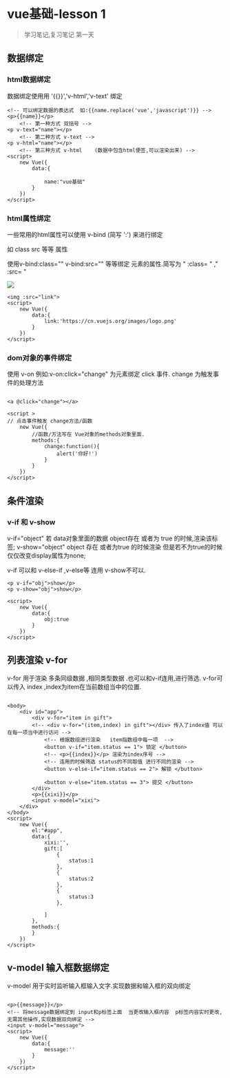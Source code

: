 # vue基础-lesson 1

> 学习笔记,复习笔记
>  第一天


## 数据绑定

### html数据绑定

数据绑定使用用 '{{}}','v-html','v-text' 绑定 



```
<!-- 可以绑定数据的表达式  如:{{name.replace('vue','javascript')}} -->
<p>{{name}}</p> 
	<!-- 第一种方式 双括号 -->
<p v-text="name"></p>	 
	<!-- 第二种方式 v-text -->
<p v-html="name"></p>
	<!-- 第三种方式 v-html	 (数据中包含html便签,可以渲染出来) -->
<script>
	new Vue({
		data:{

			name:"vue基础"
		}
	})
</script>
```		 

### html属性绑定

一些常用的html属性可以使用 v-bind (简写 ':') 来进行绑定

如  class  src 等等 属性

使用v-bind:class=""  v-bind:src="" 等等绑定 元素的属性.简写为  " :class= " ," :src= "

![](https://cn.vuejs.org/images/logo.png)
```
<img :src="link">
<script>
	new Vue({
		data:{
			link:'https://cn.vuejs.org/images/logo.png'
		}
	})
</script>

```

### dom对象的事件绑定

使用 v-on  例如:v-on:click="change"  为元素绑定 click 事件. change 为触发事件的处理方法

```

<a @click="change"></a> 

<script >
// 点击事件触发 change方法/函数
	new Vue({
		//函数/方法写在 Vue对象的methods对象里面.
		methods:{
			change:function(){
				alert('你好!')
			}
		}
	})
</script>

```

##  条件渲染

###  v-if  和 v-show 

v-if="object"  若 data对象里面的数据 object存在 或者为 true 的时候,渲染该标签;
v-show="object"  object 存在 或者为true 的时候渲染  但是若不为true的时候仅仅改变display属性为none;

v-if 可以和 v-else-if ,v-else等 连用  v-show不可以.

```
<p v-if="obj">show</p>
<p v-show="obj">show</p>

<script>
	new Vue({
		data:{
			obj:true
		}
	})
</script>

```


## 列表渲染  v-for


v-for 用于渲染 多条同级数据 ,相同类型数据 .也可以和v-if连用,进行筛选.
v-for可以传入 index ,index为item在当前数组当中的位置.

```

<body>
    <div id="app">
        <div v-for="item in gift">
        <!-- <div v-for="(item,index) in gift"></div> 传入了index值 可以在每一项当中进行访问 -->
        	<!-- 根据数组进行渲染	item指数组中每一项  -->
            <button v-if="item.status == 1"> 锁定 </button>
            <!-- <p>{{index}}</p> 渲染为index序号 -->
            <!-- 连用的时候筛选 status的不同取值 进行不同的渲染 -->
            <button v-else-if="item.status == 2"> 解锁 </button>

            <button v-else="item.status == 3"> 提交 </button>
        </div>
        <p>{{xixi}}</p>
        <input v-model="xixi">
    </div>
</body>
<script>
    new Vue({
        el:"#app",
        data:{
            xixi:'',
            gift:[
                {
                    status:1
                },
                {
                    status:2
                },
                {
                    status:3
                },
                   
            ]
        },
        methods:{
        }
    })
</script>

```

## v-model 输入框数据绑定


v-model 用于实时监听输入框输入文字.实现数据和输入框的双向绑定

```

<p>{{message}}</p>
<!-- 将message数据绑定到 input和p标签上面  当更改输入框内容  p标签内容实时更改,无需其他操作,实现数据双向绑定 -->
<input v-model="message">
<script>
	new Vue({
		data:{
			message:''
		}
	})
</script>

```



